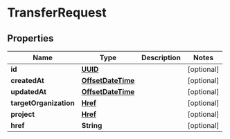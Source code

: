 
# TransferRequest

## Properties
Name | Type | Description | Notes
------------ | ------------- | ------------- | -------------
**id** | [**UUID**](UUID.md) |  |  [optional]
**createdAt** | [**OffsetDateTime**](OffsetDateTime.md) |  |  [optional]
**updatedAt** | [**OffsetDateTime**](OffsetDateTime.md) |  |  [optional]
**targetOrganization** | [**Href**](Href.md) |  |  [optional]
**project** | [**Href**](Href.md) |  |  [optional]
**href** | **String** |  |  [optional]



